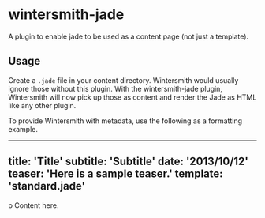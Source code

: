 wintersmith-jade
================

A plugin to enable jade to be used as a content page (not just a template).

## Usage

Create a `.jade` file in your content directory. Wintersmith would usually ignore those without this plugin. With the wintersmith-jade plugin, Wintersmith will now pick up those as content and render the Jade as HTML like any other plugin.

To provide Wintersmith with metadata, use the following as a formatting example.

  ---
  title: 'Title'
  subtitle: 'Subtitle'
  date: '2013/10/12'
  teaser: 'Here is a sample teaser.'
  template: 'standard.jade'
  ---

  p Content here.